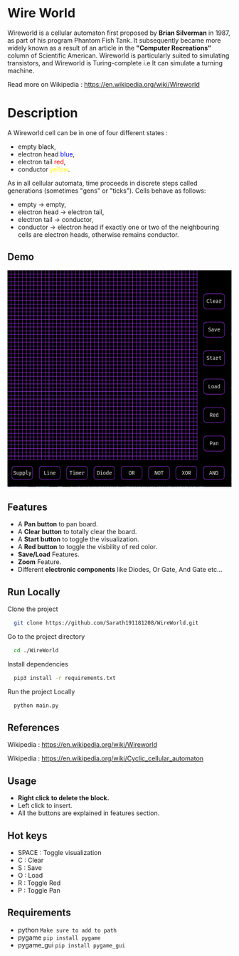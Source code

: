 # Wire World

Wireworld is a cellular automaton first proposed by **Brian Silverman** in 1987, as part of his program Phantom Fish Tank. It subsequently became more widely known as a result of an article in the **"Computer Recreations"** column of Scientific American. Wireworld is particularly suited to simulating transistors, and Wireworld is Turing-complete i.e It can simulate a turning machine.

Read more on Wikipedia : https://en.wikipedia.org/wiki/Wireworld

# Description

A Wireworld cell can be in one of four different states :

- empty <span style="color: black;">black</span>,
- electron head <span style="color: blue;">blue</span>,
- electron tail <span style="color: red;">red</span>,
- conductor <span style="color: yellow;">yellow</span>.

As in all cellular automata, time proceeds in discrete steps called generations (sometimes "gens" or "ticks"). Cells behave as follows:

- empty → empty,
- electron head → electron tail,
- electron tail → conductor,
- conductor → electron head if exactly one or two of the neighbouring cells are electron heads, otherwise remains conductor.

## Demo

![Image](https://github.com/Sarath191181208/WireWorld/blob/master/images/Screenshot.png)

## Features

- A **Pan button** to pan board.
- A **Clear button** to totally clear the board.
- A **Start button** to toggle the visualization.
- A **Red button** to toggle the visbility of red color.
- **Save/Load** Features.
- **Zoom** Feature.
- Different **electronic components** like Diodes, Or Gate, And Gate etc...

## Run Locally

Clone the project

```bash
  git clone https://github.com/Sarath191181208/WireWorld.git
```

Go to the project directory

```bash
  cd ./WireWorld
```

Install dependencies

```bash
  pip3 install -r requirements.txt
```

Run the project Locally

```bash
  python main.py
```

## References

Wikipedia : https://en.wikipedia.org/wiki/Wireworld

Wikipedia : https://en.wikipedia.org/wiki/Cyclic_cellular_automaton

## Usage

- **Right click to delete the block.**
- Left click to insert.
- All the buttons are explained in features section.

## Hot keys

- SPACE : Toggle visualization
- C : Clear
- S : Save
- O : Load
- R : Toggle Red
- P : Toggle Pan

## Requirements

- python `Make sure to add to path`
- pygame `pip install pygame`
- pygame_gui `pip install pygame_gui`
